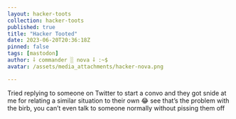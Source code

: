 ```yaml
---
layout: hacker-toots
collection: hacker-toots
published: true
title: "Hacker Tooted"
date: 2023-06-20T20:36:18Z
pinned: false
tags: [mastodon]
author: ⸸ commander ░ nova ⸸ :~$
avatar: /assets/media_attachments/hacker-nova.png

---
```


<p>Tried replying to someone on Twitter to start a convo and they got snide at me for relating a similar situation to their own 😂 see that’s the problem with the birb, you can’t even talk to someone normally without pissing them off</p>


